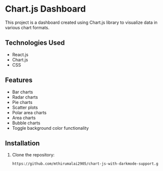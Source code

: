 # Chart.js Dashboard

This project is a dashboard created using Chart.js library to visualize data in various chart formats.

## Technologies Used

- React.js
- Chart.js
- CSS

## Features

- Bar charts
- Radar charts
- Pie charts
- Scatter plots
- Polar area charts
- Area charts
- Bubble charts
- Toggle background color functionality

## Installation

1. Clone the repository:

   ```bash
   https://github.com/mthirumalai2905/chart-js-with-darkmode-support.git
